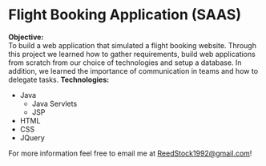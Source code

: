 # Flight Booking Application (SAAS)

<b>Objective:</b><br>
To build a web application that simulated a flight booking website. Through this project we learned how to gather requirements, 
build web applications from scratch from our choice of technologies and setup a database. In addition, we learned the importance
of communication in teams and how to delegate tasks.
<b>Technologies:</b>
   - Java
      - Java Servlets
      - JSP
   - HTML
   - CSS
   - JQuery
   
For more information feel free to email me at ReedStock1992@gmail.com!
